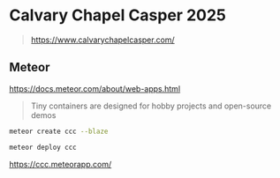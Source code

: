 # Calvary Chapel Casper 2025

> https://www.calvarychapelcasper.com/



## Meteor 

https://docs.meteor.com/about/web-apps.html

>   Tiny containers are designed for hobby projects and open-source demos

```bash
meteor create ccc --blaze
```

```bash
meteor deploy ccc
```

https://ccc.meteorapp.com/